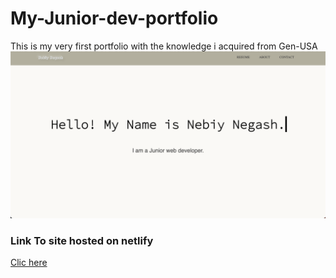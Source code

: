 # My-Junior-dev-portfolio
This is my very first portfolio with the knowledge i acquired from Gen-USA
![alt text](assets/media/Screenshot%202022-10-26%20at%2011.15.31%20PM.png)

### Link To site hosted on netlify
[Clic here](nebiy-negash.netlify.app/)

